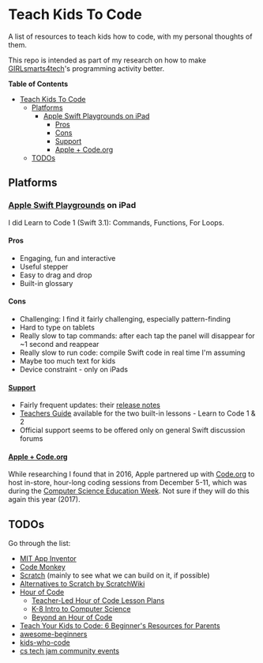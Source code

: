 # Teach Kids To Code

A list of resources to teach kids how to code, with my personal thoughts of them.

This repo is intended as part of my research on how to make [GIRLsmarts4tech](http://www.cs.ubc.ca/girlsmarts4tech/)'s programming activity better.

**Table of Contents**

<!-- TOC depthFrom:1 depthTo:6 withLinks:1 updateOnSave:1 orderedList:0 -->

- [Teach Kids To Code](#teach-kids-to-code)
	- [Platforms](#platforms)
		- [Apple Swift Playgrounds on iPad](#apple-swift-playgrounds-on-ipad)
			- [Pros](#pros)
			- [Cons](#cons)
			- [Support](#support)
			- [Apple + Code.org](#apple-codeorg)
	- [TODOs](#todos)

<!-- /TOC -->

## Platforms

### [Apple Swift Playgrounds](https://www.apple.com/ca/swift/playgrounds/) on iPad

I did Learn to Code 1 (Swift 3.1): Commands, Functions, For Loops.

#### Pros

- Engaging, fun and interactive
- Useful stepper
- Easy to drag and drop
- Built-in glossary

#### Cons

- Challenging: I find it fairly challenging, especially pattern-finding
- Hard to type on tablets
- Really slow to tap commands: after each tap the panel will disappear for ~1 second and reappear
- Really slow to run code: compile Swift code in real time I'm assuming
- Maybe too much text for kids
- Device constraint - only on iPads

#### [Support](https://developer.apple.com/support/swift-playgrounds/)

- Fairly frequent updates: their [release notes](https://developer.apple.com/swift/playgrounds/release-notes/)
- [Teachers Guide](https://itunes.apple.com/us/book/swift-playgrounds-learn-to/id1118578018?mt=11) available for the two built-in lessons - Learn to Code 1 & 2
- Official support seems to be offered only on general Swift discussion forums

#### [Apple + Code.org](https://www.apple.com/ca/retail/code/)

While researching I found that in 2016, Apple partnered up with [Code.org](code.org) to host in-store, hour-long coding sessions from December 5-11, which was during the [Computer Science Education Week](https://csedweek.org/). Not sure if they will do this again this year (2017).

## TODOs

Go through the list:

- [MIT App Inventor](http://appinventor.mit.edu/explore/index-2.html)
- [Code Monkey](https://www.playcodemonkey.com/)
- [Scratch](https://scratch.mit.edu/) (mainly to see what we can build on it, if possible)
- [Alternatives to Scratch by ScratchWiki](https://wiki.scratch.mit.edu/wiki/Alternatives_to_Scratch)
- [Hour of Code](https://code.org/learn)
  - [Teacher-Led Hour of Code Lesson Plans](https://code.org/educate/curriculum/teacher-led)
  - [K-8 Intro to Computer Science](https://code.org/educate/curriculum/accelerated-course)
  - [Beyond an Hour of Code](https://hourofcode.com/ca/beyond#student-section)
- [Teach Your Kids to Code: 6 Beginner's Resources for Parents](https://www.edutopia.org/blog/teach-kids-coding-resources-parents-matt-davis)
- [awesome-beginners](https://github.com/jondot/awesome-beginners)
- [kids-who-code](https://github.com/dmehra/kids-who-code)
- [cs tech jam community events](https://csedweek.org/educate/cstechjam)
